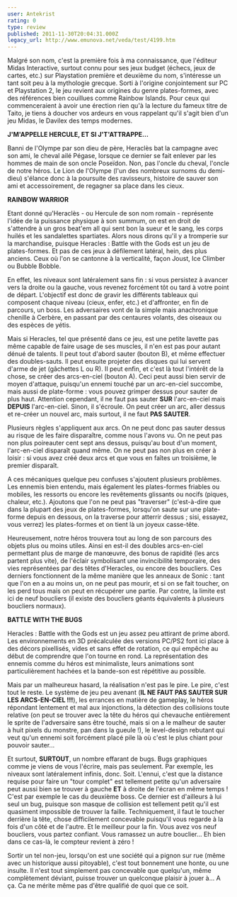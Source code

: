 ```yaml
---
user: Antekrist
rating: 0
type: review
published: 2011-11-30T20:04:31.000Z
legacy_url: http://www.emunova.net/veda/test/4199.htm
---
```

Malgré son nom, c'est la première fois à ma connaissance, que l'éditeur Midas Interactive, surtout connu pour ses jeux budget (échecs, jeux de cartes, etc.) sur Playstation première et deuxième du nom, s'intéresse un tant soit peu à la mythologie grecque. Sorti à l'origine conjointement sur PC et Playstation 2, le jeu revient aux origines du genre plates-formes, avec des références bien couillues comme Rainbow Islands. Pour ceux qui commenceraient à avoir une érection rien qu'à la lecture du fameux titre de Taito, je tiens à doucher vos ardeurs en vous rappelant qu'il s'agit bien d'un jeu Midas, le Davilex des temps modernes.  

  

**J'M'APPELLE HERCULE, ET SI J'T'ATTRAPPE...**  

Banni de l'Olympe par son dieu de père, Heraclès bat la campagne avec son ami, le cheval ailé Pégase, lorsque ce dernier se fait enlever par les hommes de main de son oncle Poseïdon. Non, pas l'oncle du cheval, l'oncle de notre héros. Le Lion de l'Olympe (l'un des nombreux surnoms du demi-dieu) s'élance donc à la poursuite des ravisseurs, histoire de sauver son ami et accessoirement, de regagner sa place dans les cieux.  

  

**RAINBOW WARRIOR**  

Etant donné qu'Heraclès - ou Hercule de son nom romain - représente l'idée de la puissance physique à son summum, on est en droit de s'attendre à un gros beat'em all qui sent bon la sueur et le sang, les corps huilés et les sandalettes spartiates. Alors nous dirons qu'il y a tromperie sur la marchandise, puisque Heracles : Battle with the Gods est un jeu de plates-formes. Et pas de ces jeux à défilement latéral, hein, des plus anciens. Ceux où l'on se cantonne à la verticalité, façon Joust, Ice Climber ou Bubble Bobble.  

En effet, les niveaux sont latéralement sans fin : si vous persistez à avancer vers la droite ou la gauche, vous revenez forcément tôt ou tard à votre point de départ. L'objectif est donc de gravir les différents tableaux qui composent chaque niveau (cieux, enfer, etc.) et d'affronter, en fin de parcours, un boss. Les adversaires vont de la simple mais anachronique chenille à Cerbère, en passant par des centaures volants, des oiseaux ou des espèces de yétis.  

Mais si Heracles, tel que présenté dans ce jeu, est une petite lavette pas même capable de faire usage de ses muscles, il n'en est pas pour autant dénué de talents. Il peut tout d'abord sauter (bouton B), et même effectuer des doubles-sauts. Il peut ensuite projeter des disques qui lui servent d'arme de jet (gâchettes L ou R). Il peut enfin, et c'est là tout l'intérêt de la chose, se créer des arcs-en-ciel (bouton A). Ceci peut aussi bien servir de moyen d'attaque, puisqu'un ennemi touché par un arc-en-ciel succombe, mais aussi de plate-forme : vous pouvez grimper dessus pour sauter de plus haut. Attention cependant, il ne faut pas sauter **SUR** l'arc-en-ciel mais **DEPUIS** l'arc-en-ciel. Sinon, il s'écroule. On peut créer un arc, aller dessus et re-créer un nouvel arc, mais surtout, il ne faut **PAS SAUTER**.  

Plusieurs règles s'appliquent aux arcs. On ne peut donc pas sauter dessus au risque de les faire disparaître, comme nous l'avons vu. On ne peut pas non plus poireauter cent sept ans dessus, puisqu'au bout d'un moment, l'arc-en-ciel disparaît quand même. On ne peut pas non plus en créer à loisir : si vous avez créé deux arcs et que vous en faîtes un troisième, le premier disparaît.  

A ces mécaniques quelque peu confuses s'ajoutent plusieurs problèmes. Les ennemis bien entendu, mais également les plates-formes friables ou mobiles, les ressorts ou encore les revêtements glissants ou nocifs (piques, chaleur, etc.). Ajoutons que l'on ne peut pas "traverser" (c'est-à-dire que dans la plupart des jeux de plates-formes, lorsqu'on saute sur une plate-forme depuis en dessous, on la traverse pour atterrir dessus ; sisi, essayez, vous verrez) les plates-formes et on tient là un joyeux casse-tête.  

Heureusement, notre héros trouvera tout au long de son parcours des objets plus ou moins utiles. Ainsi en est-il des doubles arcs-en-ciel permettant plus de marge de manœuvre, des bonus de rapidité (les arcs partent plus vite), de l'éclair symbolisant une invincibilité temporaire, des vies représentées par des têtes d'Heracles, ou encore des boucliers. Ces derniers fonctionnent de la même manière que les anneaux de Sonic : tant que l'on en a au moins un, on ne peut pas mourir, et si on se fait toucher, on les perd tous mais on peut en récupérer une partie. Par contre, la limite est ici de neuf boucliers (il existe des boucliers géants équivalents à plusieurs boucliers normaux).  

  

**BATTLE WITH THE BUGS**  

Heracles : Battle with the Gods est un jeu assez peu attirant de prime abord. Les environnements en 3D précalculée des versions PC/PS2 font ici place à des décors pixellisés, vides et sans effet de rotation, ce qui empêche au début de comprendre que l'on tourne en rond. La représentation des ennemis comme du héros est minimaliste, leurs animations sont particulièrement hachées et la bande-son est répétitive au possible.  

Mais par un malheureux hasard, la réalisation n'est pas le pire. Le pire, c'est tout le reste. Le système de jeu peu avenant (**IL NE FAUT PAS SAUTER SUR LES ARCS-EN-CIEL !!!**), les errances en matière de gameplay, le héros répondant lentement et mal aux injonctions, la détection des collisions toute relative (on peut se trouver avec la tête du héros qui chevauche entièrement le sprite de l'adversaire sans être touché, mais si on a le malheur de sauter à huit pixels du monstre, pan dans la gueule !), le level-design rebutant qui veut qu'un ennemi soit forcément placé pile là où c'est le plus chiant pour pouvoir sauter...  

Et surtout, **SURTOUT**, un nombre effarant de bugs. Bugs graphiques comme je viens de vous l'écrire, mais pas seulement. Par exemple, les niveaux sont latéralement infinis, donc. Soit. L'ennui, c'est que la distance requise pour faire un "tour complet" est tellement petite qu'un adversaire peut aussi bien se trouver à gauche **ET** à droite de l'écran en même temps ! C'est par exemple le cas du deuxième boss. Ce dernier est d'ailleurs à lui seul un bug, puisque son masque de collision est tellement petit qu'il est quasiment impossible de trouver la faille. Techniquement, il faut le toucher derrière la tête, chose difficilement concevable puisqu'il vous regarde à la fois d'un côté et de l'autre. Et le meilleur pour la fin. Vous avez vos neuf boucliers, vous partez confiant. Vous ramassez un autre bouclier... Eh bien dans ce cas-là, le compteur revient à zéro !  

Sortir un tel non-jeu, lorsqu'on est une société qui a pignon sur rue (même avec un historique aussi pitoyable), c'est tout bonnement une honte, ou une insulte. Il n'est tout simplement pas concevable que quelqu'un, même complètement déviant, puisse trouver un quelconque plaisir à jouer à... A ça. Ca ne mérite même pas d'être qualifié de quoi que ce soit.